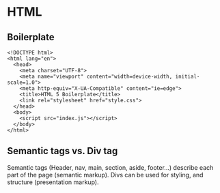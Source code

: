 # HTML
## Boilerplate
```
<!DOCTYPE html>
<html lang="en">
  <head>
    <meta charset="UTF-8">
    <meta name="viewport" content="width=device-width, initial-scale=1.0">
    <meta http-equiv="X-UA-Compatible" content="ie=edge">
    <title>HTML 5 Boilerplate</title>
    <link rel="stylesheet" href="style.css">
  </head>
  <body>
	<script src="index.js"></script>
  </body>
</html>
```
## Semantic tags vs. Div tag
Semantic tags (Header, nav, main, section, aside, footer...) describe each part of the page (semantic markup). 
Divs can be used for styling, and structure (presentation markup).
